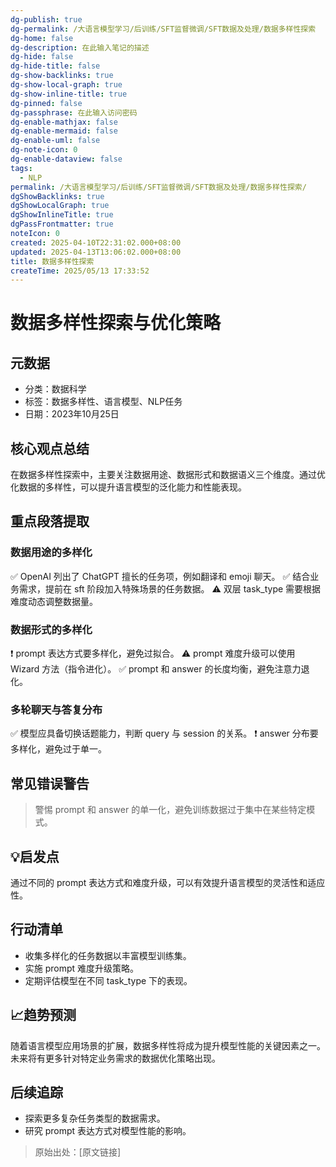 ```yaml
---
dg-publish: true
dg-permalink: /大语言模型学习/后训练/SFT监督微调/SFT数据及处理/数据多样性探索
dg-home: false
dg-description: 在此输入笔记的描述
dg-hide: false
dg-hide-title: false
dg-show-backlinks: true
dg-show-local-graph: true
dg-show-inline-title: true
dg-pinned: false
dg-passphrase: 在此输入访问密码
dg-enable-mathjax: false
dg-enable-mermaid: false
dg-enable-uml: false
dg-note-icon: 0
dg-enable-dataview: false
tags:
  - NLP
permalink: /大语言模型学习/后训练/SFT监督微调/SFT数据及处理/数据多样性探索/
dgShowBacklinks: true
dgShowLocalGraph: true
dgShowInlineTitle: true
dgPassFrontmatter: true
noteIcon: 0
created: 2025-04-10T22:31:02.000+08:00
updated: 2025-04-13T13:06:02.000+08:00
title: 数据多样性探索
createTime: 2025/05/13 17:33:52
---
```




# 数据多样性探索与优化策略

## 元数据
- 分类：数据科学
- 标签：数据多样性、语言模型、NLP任务
- 日期：2023年10月25日


## 核心观点总结
在数据多样性探索中，主要关注数据用途、数据形式和数据语义三个维度。通过优化数据的多样性，可以提升语言模型的泛化能力和性能表现。


## 重点段落提取

### 数据用途的多样化
✅ OpenAI 列出了 ChatGPT 擅长的任务项，例如翻译和 emoji 聊天。
✅ 结合业务需求，提前在 sft 阶段加入特殊场景的任务数据。
⚠ 双层 task_type 需要根据难度动态调整数据量。


### 数据形式的多样化
❗ prompt 表达方式要多样化，避免过拟合。
⚠ prompt 难度升级可以使用 Wizard 方法（指令进化）。
✅ prompt 和 answer 的长度均衡，避免注意力退化。


### 多轮聊天与答复分布
✅ 模型应具备切换话题能力，判断 query 与 session 的关系。
❗ answer 分布要多样化，避免过于单一。


## 常见错误警告
> 警惕 prompt 和 answer 的单一化，避免训练数据过于集中在某些特定模式。


## 💡启发点
通过不同的 prompt 表达方式和难度升级，可以有效提升语言模型的灵活性和适应性。


## 行动清单
- 收集多样化的任务数据以丰富模型训练集。
- 实施 prompt 难度升级策略。
- 定期评估模型在不同 task_type 下的表现。


## 📈趋势预测
随着语言模型应用场景的扩展，数据多样性将成为提升模型性能的关键因素之一。未来将有更多针对特定业务需求的数据优化策略出现。


## 后续追踪
- 探索更多复杂任务类型的数据需求。
- 研究 prompt 表达方式对模型性能的影响。

> 原始出处：[原文链接]
